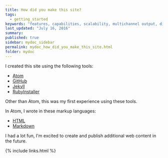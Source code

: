 ```yaml
---
title: How did you make this site?
tags:
  - getting_started
keywords: "features, capabilities, scalability, multichannel output, dita, hats, comparison, benefits"
last_updated: "July 16, 2016"
summary:
published: true
sidebar: mydoc_sidebar
permalink: mydoc_how_did_you_make_this_site.html
folder: mydoc
---
```


I created this site using the following tools:
* [Atom](https://atom.io/)
* [GitHub](https://github.com/features)
* [Jekyll](https://jekyllrb.com/)
* [RubyInstaller](https://rubyinstaller.org/about/)

Other than Atom, this was my first experience using these tools.

In Atom, I wrote in these markup languages:
* [HTML](https://html.com/)
* [Markdown](https://www.markdownguide.org/)

I had a lot fun, I'm excited to create and publish additional web content in the future.

{% include links.html %}

